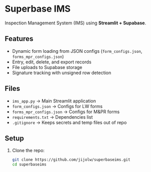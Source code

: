 # Superbase IMS

Inspection Management System (IMS) using **Streamlit + Supabase**.

## Features
- Dynamic form loading from JSON configs (`form_configs.json`, `forms_mpr_configs.json`)
- Entry, edit, delete, and export records
- File uploads to Supabase storage
- Signature tracking with unsigned row detection

## Files
- `ims_app.py` → Main Streamlit application
- `form_configs.json` → Configs for LW forms
- `forms_mpr_configs.json` → Configs for M&PR forms
- `requirements.txt` → Dependencies list
- `.gitignore` → Keeps secrets and temp files out of repo

## Setup
1. Clone the repo:
   ```bash
   git clone https://github.com/jijolw/superbaseims.git
   cd superbaseims
